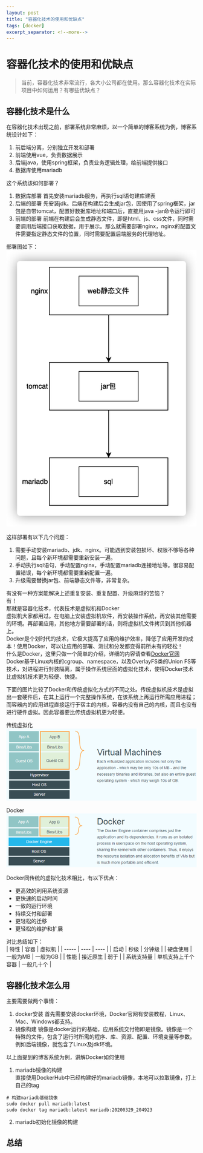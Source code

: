 ```yaml
---
layout: post
title: "容器化技术的使用和优缺点"
tags: [docker]
excerpt_separator: <!--more-->
---
```


# 容器化技术的使用和优缺点
> 当前，容器化技术非常流行，各大小公司都在使用。那么容器化技术在实际项目中如何运用？有哪些优缺点？

## 容器化技术是什么
在容器化技术出现之前，部署系统非常麻烦，以一个简单的博客系统为例，博客系统设计如下：<!--more-->
1. 前后端分离，分别独立开发和部署
2. 前端使用vue，负责数据展示
3. 后端java，使用spring框架，负责业务逻辑处理，给前端提供接口
4. 数据库使用mariadb

这个系统该如何部署？
1. 数据库部署
   首先安装mariadb服务，再执行sql语句建库建表
2. 后端的部署
   先安装jdk。后端在构建后会生成jar包，因使用了spring框架，jar包是自带tomcat，配置好数据库地址和端口后，直接用java -jar命令运行即可  
3. 前端的部署
   前端在构建后会生成静态文件，即是html、js、css文件，同时需要调用后端接口获取数据，用于展示。那么就需要部署nginx，nginx的配置文件需要指定静态文件的位置，同时需要配置后端服务的代理地址。

部署图如下：  
![部署图](https://raw.githubusercontent.com/leanfish2011/data/main/img/old_dploy.png)

 这样部署有以下几个问题：
 1. 需要手动安装mariadb、jdk、nginx。可能遇到安装包损坏、权限不够等各种问题，且每个新环境都需要重新安装一遍。
 2. 手动执行sql语句，手动配置nginx，手动配置mariadb连接地址等。很容易配置错误，每个新环境都需要重新配置一遍。
 3. 升级需要替换jar包、前端静态文件等，非常复杂。

有没有一种方案能解决上述重复安装、重复配置、升级麻烦的苦恼？  
有！  
那就是容器化技术，代表技术是虚拟机和Docker  
虚拟机大家都用过。在电脑上安装虚拟机软件，再安装操作系统，再安装其他需要的环境。再部署应用，其他地方需要部署的话，则将虚拟机文件拷贝到其他机器上。  
Docker是个划时代的技术，它极大提高了应用的维护效率，降低了应用开发的成本！使用Docker，可以让应用的部署、测试和分发都变得前所未有的轻松！  
什么是Docker，这里只做一个简单的介绍，详细的内容请查看<a href="https://www.docker.com" target="_blank">Docker官网</a>  
Docker基于Linux内核的cgroup、namespace，以及OverlayFS类的Union FS等技术，对进程进行封装隔离，属于操作系统层面的虚拟化技术，使得Docker技术比虚拟机技术更为轻便、快捷。  

下面的图片比较了Docker和传统虚拟化方式的不同之处。传统虚拟机技术是虚拟出一套硬件后，在其上运行一个完整操作系统，在该系统上再运行所需应用进程；而容器内的应用进程直接运行于宿主的内核，容器内没有自己的内核，而且也没有进行硬件虚拟。因此容器要比传统虚拟机更为轻便。

传统虚拟化  
![传统虚拟化](https://raw.githubusercontent.com/leanfish2011/data/main/img/vm.png)

Docker  
![Docker](https://raw.githubusercontent.com/leanfish2011/data/main/img/docker.png)

Docker同传统的虚拟化技术相比，有以下优点：
- 更高效的利用系统资源
- 更快速的启动时间
- 一致的运行环境
- 持续交付和部署
- 更轻松的迁移
- 更轻松的维护和扩展

对比总结如下：  
|  特性      | 容器             | 虚拟机   |
|  -----    | ----             | ----    |
| 启动       | 秒级             | 分钟级    |
| 硬盘使用    | 一般为MB         | 一般为GB  |
| 性能       | 接近原生         | 弱于      |
| 系统支持量  | 单机支持上千个容器 | 一般几十个 |

## 容器化技术怎么用
主要需要做两个事情：
1. docker安装
   首先需要安装docker环境，Docker官网有安装教程，Linux、Mac、Windows都支持。
2. 镜像构建
   镜像是docker运行的基础，应用系统交付物即是镜像。镜像是一个特殊的文件，包含了运行时所需的程序、库、资源、配置、环境变量等参数。例如后端镜像，就包含了Linux及jdk环境。

以上面提到的博客系统为例，讲解Docker如何使用  
1. mariadb镜像的构建  
直接使用DockerHub中已经构建好的mariadb镜像，本地可以拉取镜像，打上自己的tag  
```
# 构建mariadb基础镜像
sudo docker pull mariadb:latest
sudo docker tag mariadb:latest mariadb:20200329_204923
```
2. mariadb初始化镜像的构建 


## 总结


